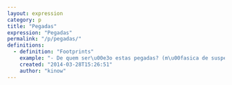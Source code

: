 ```yaml
---
layout: expression
category: p
title: "Pegadas"
expression: "Pegadas"
permalink: "/p/pegadas/"
definitions:
  - definition: "Footprints"
    example: "- De quem ser\u00e3o estas pegadas? (m\u00fasica de suspense)"
    created: "2014-03-28T15:26:51"
    author: "kinow"
---
```

